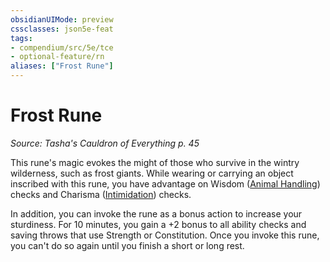 ```yaml
---
obsidianUIMode: preview
cssclasses: json5e-feat
tags:
- compendium/src/5e/tce
- optional-feature/rn
aliases: ["Frost Rune"]
---
```

# Frost Rune
*Source: Tasha's Cauldron of Everything p. 45*  

This rune's magic evokes the might of those who survive in the wintry wilderness, such as frost giants. While wearing or carrying an object inscribed with this rune, you have advantage on Wisdom ([Animal Handling](2-Mechanics/CLI/rules/skills.md#Animal%20Handling)) checks and Charisma ([Intimidation](2-Mechanics/CLI/rules/skills.md#Intimidation)) checks.

In addition, you can invoke the rune as a bonus action to increase your sturdiness. For 10 minutes, you gain a +2 bonus to all ability checks and saving throws that use Strength or Constitution. Once you invoke this rune, you can't do so again until you finish a short or long rest.